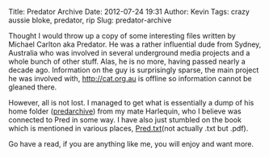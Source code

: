 Title: Predator Archive
Date: 2012-07-24 19:31
Author: Kevin
Tags: crazy aussie bloke, predator, rip
Slug: predator-archive

Thought I would throw up a copy of some interesting files written by
Michael Carlton aka Predator. He was a rather influential dude from
Sydney, Australia who was involved in several underground media projects
and a whole bunch of other stuff. Alas, he is no more, having passed
nearly a decade ago. Information on the guy is surprisingly sparse, the
main project he was involved with, http://cat.org.au is offline so
information cannot be gleaned there.

However, all is not lost. I managed to get what is essentially a dump of
his home folder
([predarchive]({static}/media/misc/predarchive.tar))
from my mate Harlequin, who I believe was connected to Pred in some way.
I have also just stumbled on the book which is mentioned in various
places,
[Pred.txt]({static}/media/misc/pred.txt.pdf)(not
actually .txt but .pdf).

Go have a read, if you are anything like me, you will enjoy and want
more.
